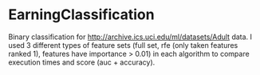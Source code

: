 # EarningClassification
Binary classification for http://archive.ics.uci.edu/ml/datasets/Adult data. I used 3 different types of feature sets (full set, rfe (only taken features ranked 1), features have importance > 0.01) in each algorithm to compare execution times and score (auc + accuracy).
